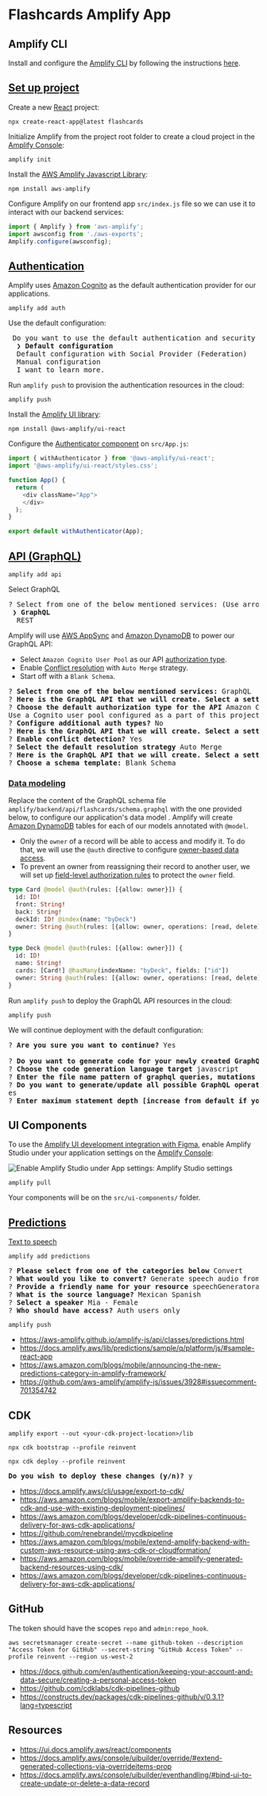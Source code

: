 # Flashcards Amplify App

## Amplify CLI

Install and configure the [Amplify CLI](https://docs.amplify.aws/cli/) by following the instructions [here](https://docs.amplify.aws/cli/start/install/).

## [Set up project](https://docs.amplify.aws/lib/project-setup/create-application/q/platform/js/)

Create a new [React](https://reactjs.org/) project:

```shell
npx create-react-app@latest flashcards
```

Initialize Amplify from the project root folder to create a cloud project in the [Amplify Console](https://console.aws.amazon.com/amplify):

```shell
amplify init
```

Install the [AWS Amplify Javascript Library](https://github.com/aws-amplify/amplify-js):

```shell
npm install aws-amplify
```

Configure Amplify on our frontend app `src/index.js` file so we can use it to interact with our backend services:

```javascript
import { Amplify } from 'aws-amplify';
import awsconfig from './aws-exports';
Amplify.configure(awsconfig);
```

## [Authentication](https://docs.amplify.aws/lib/auth/getting-started/q/platform/js/)

Amplify uses [Amazon Cognito](https://aws.amazon.com/cognito/) as the default authentication provider for our applications.

```shell
amplify add auth
```

Use the default configuration:

<pre>
 Do you want to use the default authentication and security configuration?
 <b> ❯ Default configuration </b>
  Default configuration with Social Provider (Federation)
  Manual configuration
  I want to learn more.
</pre>

Run `amplify push` to provision the authentication resources in the cloud:

```shell
amplify push
```

Install the [Amplify UI library](https://ui.docs.amplify.aws/):

```shell
npm install @aws-amplify/ui-react
```

Configure the [Authenticator component](https://ui.docs.amplify.aws/react/connected-components/authenticator) on `src/App.js`:

```javascript
import { withAuthenticator } from '@aws-amplify/ui-react';
import '@aws-amplify/ui-react/styles.css';

function App() {
  return (
    <div className="App">
    </div>
  );
}

export default withAuthenticator(App);
```

## [API (GraphQL)](https://docs.amplify.aws/lib/graphqlapi/getting-started/q/platform/js/)

```shell
amplify add api
```

Select GraphQL
<pre>
? Select from one of the below mentioned services: (Use arrow keys)
<b> ❯ GraphQL </b>
  REST
</pre>
Amplify will use [AWS AppSync](https://aws.amazon.com/appsync/) and [Amazon DynamoDB](https://aws.amazon.com/dynamodb/) to power our GraphQL API:

- Select `Amazon Cognito User Pool` as our API [authorization type](https://docs.amplify.aws/cli/graphql/authorization-rules/).
- Enable [Conflict resolution](https://docs.amplify.aws/lib/datastore/conflict/q/platform/js/) with `Auto Merge` strategy.
- Start off with a `Blank Schema`.

<pre>
? <b>Select from one of the below mentioned services:</b> GraphQL
? <b>Here is the GraphQL API that we will create. Select a setting to edit or continue</b> Authorization modes
? <b>Choose the default authorization type for the API</b> Amazon Cognito User Pool
Use a Cognito user pool configured as a part of this project.
? <b>Configure additional auth types?</b> No
? <b>Here is the GraphQL API that we will create. Select a setting to edit or continue</b> Conflict detection
? <b>Enable conflict detection?</b> Yes
? <b>Select the default resolution strategy</b> Auto Merge
? <b>Here is the GraphQL API that we will create. Select a setting to edit or continue</b> Continue
? <b>Choose a schema template:</b> Blank Schema
</pre>

### [Data modeling](https://docs.amplify.aws/cli/graphql/data-modeling/)

Replace the content of the GraphQL schema file `amplify/backend/api/flashcards/schema.graphql` with the one provided below, to configure our application's data model . Amplify will create [Amazon DynamoDB](https://aws.amazon.com/dynamodb/) tables for each of our models annotated with `@model`.

- Only the `owner` of a record will be able to access and modify it. To do that, we will use the `@auth` directive to configure [owner-based data access](https://docs.amplify.aws/cli/graphql/authorization-rules/#per-user--owner-based-data-access).
- To prevent an owner from reassigning their record to another user, we will set up [field-level authorization rules](https://docs.amplify.aws/cli/graphql/authorization-rules/#field-level-authorization-rules) to protect the `owner` field.

```graphql
type Card @model @auth(rules: [{allow: owner}]) {
  id: ID!
  front: String!
  back: String!
  deckId: ID! @index(name: "byDeck")
  owner: String @auth(rules: [{allow: owner, operations: [read, delete]}])
}

type Deck @model @auth(rules: [{allow: owner}]) {
  id: ID!
  name: String!
  cards: [Card!] @hasMany(indexName: "byDeck", fields: ["id"])
  owner: String @auth(rules: [{allow: owner, operations: [read, delete]}])
}
```

Run `amplify push` to deploy the GraphQL API resources in the cloud:

```shell
amplify push
```

We will continue deployment with the default configuration:

<pre>
? <b>Are you sure you want to continue?</b> Yes

? <b>Do you want to generate code for your newly created GraphQL API</b> Yes
? <b>Choose the code generation language target</b> javascript
? <b>Enter the file name pattern of graphql queries, mutations and subscriptions</b> src/graphql/**/*.js
? <b>Do you want to generate/update all possible GraphQL operations - queries, mutations and subscriptions</b> Y
es
? <b>Enter maximum statement depth [increase from default if your schema is deeply nested]</b> 2
</pre>

## UI Components

To use the [Amplify UI development integration with Figma](https://docs.amplify.aws/console/uibuilder/figmatocode/), enable Amplify Studio under your application settings on the [Amplify Console](https://console.aws.amazon.com/amplify/home):

![Enable Amplify Studio under App settings: Amplify Studio settings](https://user-images.githubusercontent.com/1771610/195656669-ff59ba1f-1b6b-440d-903b-45fcea508a8c.png)

```shell
amplify pull
```

Your components will be on the `src/ui-components/` folder.

## [Predictions](https://docs.amplify.aws/lib/predictions/intro/q/platform/js/)

[Text to speech](https://docs.amplify.aws/lib/predictions/text-speech/q/platform/js/)

```shell
amplify add predictions
```

<pre>
? <b>Please select from one of the categories below</b> Convert
? <b>What would you like to convert?</b> Generate speech audio from text
? <b>Provide a friendly name for your resource</b> speechGeneratorad58d821
? <b>What is the source language?</b> Mexican Spanish
? <b>Select a speaker</b> Mia - Female
? <b>Who should have access?</b> Auth users only
</pre>

```shell
amplify push
```

- https://aws-amplify.github.io/amplify-js/api/classes/predictions.html
- https://docs.amplify.aws/lib/predictions/sample/q/platform/js/#sample-react-app
- https://aws.amazon.com/blogs/mobile/announcing-the-new-predictions-category-in-amplify-framework/
- https://github.com/aws-amplify/amplify-js/issues/3928#issuecomment-701354742


## CDK

```shell
amplify export --out <your-cdk-project-location>/lib
```

```shell
npx cdk bootstrap --profile reinvent
```

```shell
npx cdk deploy --profile reinvent
```

<pre>
<b>Do you wish to deploy these changes (y/n)?</b> y
</pre>

- https://docs.amplify.aws/cli/usage/export-to-cdk/
- https://aws.amazon.com/blogs/mobile/export-amplify-backends-to-cdk-and-use-with-existing-deployment-pipelines/
- https://aws.amazon.com/blogs/developer/cdk-pipelines-continuous-delivery-for-aws-cdk-applications/
- https://github.com/renebrandel/mycdkpipeline
- https://aws.amazon.com/blogs/mobile/extend-amplify-backend-with-custom-aws-resource-using-aws-cdk-or-cloudformation/
- https://aws.amazon.com/blogs/mobile/override-amplify-generated-backend-resources-using-cdk/
- https://aws.amazon.com/blogs/developer/cdk-pipelines-continuous-delivery-for-aws-cdk-applications/

## GitHub

The token should have the scopes `repo` and `admin:repo_hook`.

```shell
aws secretsmanager create-secret --name github-token --description "Access Token for GitHub" --secret-string "GitHub Access Token" --profile reinvent --region us-west-2
```

- https://docs.github.com/en/authentication/keeping-your-account-and-data-secure/creating-a-personal-access-token
- https://github.com/cdklabs/cdk-pipelines-github
- https://constructs.dev/packages/cdk-pipelines-github/v/0.3.1?lang=typescript

## Resources

- https://ui.docs.amplify.aws/react/components
- https://docs.amplify.aws/console/uibuilder/override/#extend-generated-collections-via-overrideitems-prop
- https://docs.amplify.aws/console/uibuilder/eventhandling/#bind-ui-to-create-update-or-delete-a-data-record
